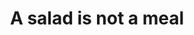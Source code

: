 ---
title: "A salad is not a meal"
slug: "salad-style"
description: "Het voedingsbedrijf Vandemoortele kwam aankloppen bij de laatstejaarsstudenten CMO met de vraag om een etiket te ontwerpen voor hun 'Salad In A Jar'. "
type: "extern"
members:
    - name: "Elena Vanhauwaert"
      major: "Crossmedia-ontwerp"
      minor: "Graphic Design"
      disk: "3de schijf"
thumbnail:
    url: "thumb.jpg"
    alt: ""
    height: 1
    width: 1
    text-color: "9cd380"
    background-color: "ffffff"
media:
    - url: "1.salad.jpg"
      type: "image"
      text: "Een aantal opties en varianten werden aan de klant voorgelegd."
created: 20/01/2017
order: 5
---